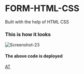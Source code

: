 # FORM-HTML-CSS
Built with the help of HTML CSS 
<h3>This is how it looks </h3>
<img
  src="https://i.ibb.co/JnWLXHs/Screenshot-23.png" alt="Screenshot-23" border="0"
  alt="Alt text"
  title="Optional title"
  style="display: inline-block; margin: auto auto; max-width: 300px">
  
<h4>The above code is deployed </h4>

   [AT](https://62b9e10ade91e50008f175b0--mellifluous-capybara-b3d0e8.netlify.app/)

  
